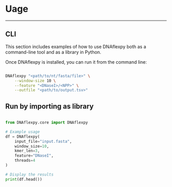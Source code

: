 # Uage
---

## CLI
This section includes examples of how to use DNAflexpy both as a command-line tool and as a library in Python.

Once DNAflexpy is installed, you can run it from the command line:

```bash

DNAflexpy "<path/to/nt/fasta/file>" \
    --window-size 10 \
    --feature "<DNaseI>/<NPP>" \
    --outfile "<path/to/output.tsv>"

```

## Run by importing as library

```py

from DNAflexpy.core import DNAflexpy

# Example usage
df = DNAflexpy(
    input_file="input.fasta",
    window_size=10,
    kmer_len=3,
    feature="DNaseI",
    threads=4
)

# Display the results
print(df.head())

```